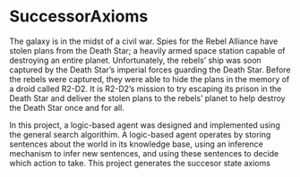 # SuccessorAxioms 

The galaxy is in the midst of a civil war. Spies for the Rebel Alliance have stolen plans from the Death Star; 
a heavily armed space station capable of destroying an entire planet. Unfortunately, the rebels’ ship was soon captured by the 
Death Star’s imperial forces guarding the Death Star. Before the rebels were captured, they were able to hide the plans in the memory 
of a droid called R2-D2. It is R2-D2’s mission to try escaping its prison in the Death Star and deliver
the stolen plans to the rebels’ planet to help destroy the Death Star once and for all. 

In this project, a logic-based agent was designed and implemented using the general search algorithim. 
A logic-based agent operates by storing sentences about the world in its knowledge base, 
using an inference mechanism to infer new sentences, and using these sentences to decide which action to take. 
This project generates the succesor state axioms
